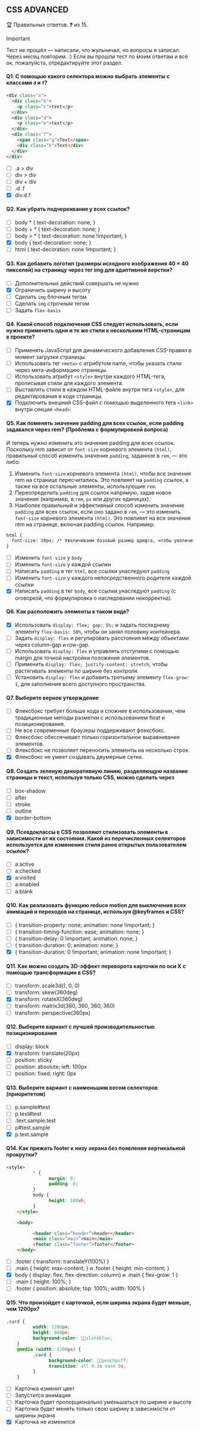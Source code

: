## CSS ADVANCED

🏆 Правильных ответов: ❓ из 15.

> [!IMPORTANT]
> Тест не прошёл — написали, что жульничал, но вопросы я записал. Через месяц повторим. :)
Если вы прошли тест по моим ответам и всё ок, пожалуйста, отредактируйте этот раздел.

#### Q1. С помощью какого селектора можно выбрать элементы с классами `d` и `f`?

```html
<div class="a">
  <div class="b">
    <p class="c">text</p>
  </div>
  <div class="d">
    <p class="e">text</p>
  </div>
  <div class="f">
    <span class="g">Text</span>
    <div class="h">Text</div>
  </div>
</div>
```

- [ ] .a > div
- [ ] div > div
- [ ] div + div
- [ ] .d .f
- [x] div.d.f

#### Q2. Как убрать подчеркивание у всех ссылок?

- [ ] body * { text-decoration: none; }
- [ ] body + * { text-decoration: none; }
- [ ] body > * { text-decoration: none !important; }
- [x] body { text-decoration: none; }
- [ ] html { text-decoration: none !important; }

#### Q3. Как добавить логотип (размеры исходного изображения 40 × 40 пикселей) на страницу через тег img для адаптивной верстки?

- [ ] Дополнительных действий совершать не нужно
- [x] Ограничить ширину и высоту
- [ ] Сделать `img` блочным тегом
- [ ] Сделать `img` строчным тегом
- [ ] Задать `flex-basis`

#### Q4. Какой способ подключения CSS следует использовать, если нужно применять одни и те же стили к нескольким HTML-страницам в проекте?

- [ ] Применять JavaScript для динамического добавления CSS-правил в момент загрузки страницы.
- [ ] Использовать тег `<meta>` с атрибутом name, чтобы указать стили через мета-информацию страницы.
- [ ] Использовать атрибут `<style>` внутри каждого HTML-тега, прописывая стили для каждого элемента.
- [ ] Выставлять стили в каждом HTML-файле внутри тега `<style>`, для редактирования в коде страницы.
- [x] Подключить внешний CSS-файл с помощью выделенного тега `<link>` внутри секции `<head>`.

#### Q5. Как поменять значение padding для всех ссылок, если padding задавался через rem? (Проблема с формулировкой вопроса)

И теперь нужно изменить это значение padding для всех ссылок. Поскольку rem зависит от `font-size` корневого элемента `(html)`, правильный способ изменить значение `padding`, заданное в `rem`, — это либо:

1. Изменить `font-size` корневого элемента `(html)`, чтобы все значения rem на странице пересчитались. Это повлияет на `padding` ссылок, а также на все остальные элементы, использующие `rem`.
2. Переопределить `padding` для ссылок напрямую, задав новое значение (например, в `rem`, `px` или других единицах).
3. Наиболее правильный и эффективный способ изменить значение `padding` для всех ссылок, если оно задано в `rem`, — это изменить `font-size` корневого элемента `(html)`. Это повлияет на все значения rem на странице, включая padding ссылок. Например:

```html
html {
  font-size: 20px; /* Увеличиваем базовый размер шрифта, чтобы увеличить padding ссылок */
}
```

- [ ] Изменить `font-size` у `body`
- [ ] Изменить `font-size` у каждой ссылки
- [ ] Написать `padding` в тег `html`, все ссылки унаследуют `padding`
- [ ] Изменить `font-size` у каждого непосредственного родителя каждой ссылки
- [x] Написать `padding` в тег `body`, все ссылки унаследуют `padding` (с оговоркой, что формулировка о наследовании некорректна).

#### Q6. Как расположить элементы в таком виде?

- [x] Использовать `display: flex; gap: 5%;` и задать последнему элементу `flex-basis: 50%`, чтобы он занял половину контейнера.
- [ ] Задать `display: flex` и регулировать расстояния между объектами через column-gap и row-gap.
- [ ] Использовать `display: flex` и управлять отступами с помощью margin для точной настройки положения элементов.
- [ ] Применить `display: flex; justify-content: stretch`, чтобы растягивать элементы по ширине без контроля.
- [ ] Установить `display: flex` и добавить третьему элементу `flex-grow: 1`, для заполнения всего доступного пространства.

#### Q7. Выберите верное утверждение

- [ ] Флексбокс требует больше кода и сложнее в использовании, чем традиционные методы разметки с использованием float и позиционирования.
- [ ] Не все современные браузеры поддерживают флексбокс.
- [ ] Флексбокс обеспечивает только горизонтальное выравнивание элементов.
- [ ] Флексбокс не позволяет переносить элементы на несколько строк.
- [x] Флексбокс не умеет создавать двумерные сетки.

#### Q8. Создать зеленую декоративную линию, разделяющую название страницы и текст, используя только CSS, можно сделать через

- [ ] box-shadow
- [ ] after
- [ ] stroke
- [ ] outline
- [x] border-bottom

#### Q9. Псевдоклассы в CSS позволяют стилизовать элементы в зависимости от их состояния. Какой из перечисленных селекторов используется для изменения стиля ранее открытых пользователем ссылок?

- [ ] a:active
- [ ] a:checked
- [x] a:visited
- [ ] a:enabled
- [ ] a:blank

#### Q10. Как реализовать функцию reduce motion для выключения всех анимаций и переходов на странице, используя @keyframes и CSS?

- [ ] { transition-property: none; animation: none !important; }
- [ ] { transition-timing-function: ease; animation: none; }
- [ ] { transition-delay: 0 !important; animation: none; }
- [ ] { transition-duration: 0; animation: none; }
- [x] { transition-duration: 0 !important; animation: none !important; }

#### Q11. Как можно создать 3D-эффект переворота карточки по оси X с помощью трансформации в CSS?

- [ ] transform: scale3d(1, 0, 0)
- [ ] transform: skew(360deg)
- [x] transform: rotateX(360deg)
- [ ] transform: matrix3d(360, 360, 360, 360)
- [ ] transform: perspective(360px)

#### Q12. Выберите вариант с лучшей производительностью позиционирования

- [ ] display: block
- [x] transform: translate(20px)
- [ ] position: sticky
- [ ] position: absolute; left: 100px
- [ ] position: fixed; right: 0px

#### Q13. Выберите вариант с наименьшим весом селекторов (приоритетом)

- [ ] p.sample#test
- [ ] p.test#test
- [ ] .text.sample.test
- [ ] p#test.sample
- [x] p.text.sample

#### Q14. Как прижать footer к низу экрана без появления вертикальной прокрутки?

```html
<style>
          * {
                margin: 0;
                padding: 0;
          }
          body {
                height: 100vh;
          }
    </style>

    <body>

          <header class=”header”>header</header>
          <main class=”main”>main</main>
          <footer class=”footer”>footer</footer>
    </body>

```

- [ ] .footer { transform: translateY(100%) }
- [ ] .main { height: max-content; } и .footer { height: min-content; }
- [x] body { display: flex; flex-direction: column} и .main { flex-grow: 1 }
- [ ] .main { height: 100%; }
- [ ] .footer { position: absolute; top: 100%; width: 100% }

#### Q15. Что произойдет с карточкой, если ширина экрана будет меньше, чем 1200px?

```css
.card {
          width: 1200px;
          height: 600px;
          background-color: 𛲣slateblue;
    }
    @media (width: 1200px) {
          .card {
                background-color: 𛲣peachpuff;
                transition: all 0.3s ease 0s;
          }
    }
```

- [ ] Карточка изменит цвет
- [ ] Запустится анимация
- [ ] Карточка будет пропорционально уменьшаться по ширине и высоте
- [ ] Карточка будет менять только свою ширину в зависимости от ширины экрана
- [x] Карточка не изменится
